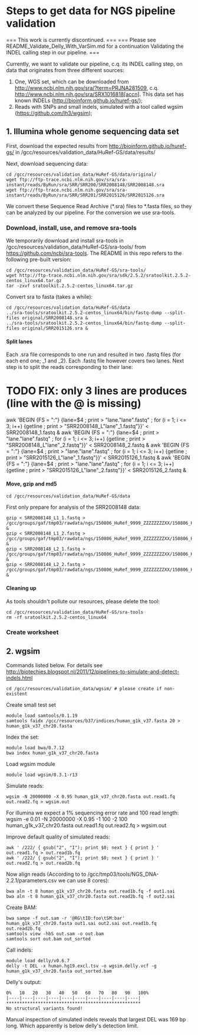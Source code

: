 # Steps to get data for NGS pipeline validation
=== This work is currently discontinued. ===
=== Please see README_Validate_Delly_With_VarSim.md for a continuation Validating the INDEL calling step in our pipeline. ===

Currently, we want to validate our pipeline, c.q. its INDEL calling step, on data that originates from three different sources:
1. One, WGS set, which can be downloaded from http://www.ncbi.nlm.nih.gov/sra/?term=PRJNA281509, c.q. http://www.ncbi.nlm.nih.gov/sra/SRX1016818[accn]. This data set has known INDELs (http://bioinform.github.io/huref-gs/);
2. Reads with SNPs and small indels, simulated with a tool called wgsim (https://github.com/lh3/wgsim);

## 1. Illumina whole genome sequencing data set
First, download the expected results from http://bioinform.github.io/huref-gs/ in /gcc/resources/validation_data/HuRef-GS/data/results/

Next, download sequencing data:

	cd /gcc/resources/validation_data/HuRef-GS/data/original/
	wget ftp://ftp-trace.ncbi.nlm.nih.gov/sra/sra-instant/reads/ByRun/sra/SRR/SRR200/SRR2008148/SRR2008148.sra
	wget ftp://ftp-trace.ncbi.nlm.nih.gov/sra/sra-instant/reads/ByRun/sra/SRR/SRR201/SRR2015126/SRR2015126.sra

We convert these Sequence Read Archive (*.sra) files to *.fasta files, so they can be analyzed by our pipeline. For the conversion we use sra-tools.

### Download, install, use, and remove sra-tools
We temporarily download and install sra-tools in /gcc/resources/validation_data/HuRef-GS/sra-tools/ from https://github.com/ncbi/sra-tools. The README in this repo refers to the following pre-built version:

	cd /gcc/resources/validation_data/HuRef-GS/sra-tools/
	wget http://ftp-trace.ncbi.nlm.nih.gov/sra/sdk/2.5.2/sratoolkit.2.5.2-centos_linux64.tar.gz
	tar -zxvf sratoolkit.2.5.2-centos_linux64.tar.gz

Convert sra to fasta (takes a while):

	cd /gcc/resources/validation_data/HuRef-GS/data
	../sra-tools/sratoolkit.2.5.2-centos_linux64/bin/fastq-dump --split-files original/SRR2008148.sra &
	../sra-tools/sratoolkit.2.5.2-centos_linux64/bin/fastq-dump --split-files original/SRR2015126.sra &

#### Split lanes

Each .sra file corresponds to one run and resulted in two .fastq files (for each end one; _1 and _2). Each .fastq file however covers two lanes. Next step is to split the reads corresponding to their lane:

TODO FIX: only 3 lines are produces (line with the @ is missing)
========
awk 'BEGIN {FS = ":"} {lane=$4 ; print > "lane."lane".fastq" ; for (i = 1; i <= 3; i++) {getline ; print > "SRR2008148_L"lane"_1.fastq"}}' < SRR2008148_1.fastq &
awk 'BEGIN {FS = ":"} {lane=$4 ; print > "lane."lane".fastq" ; for (i = 1; i <= 3; i++) {getline ; print > "SRR2008148_L"lane"_2.fastq"}}' < SRR2008148_2.fastq &
awk 'BEGIN {FS = ":"} {lane=$4 ; print > "lane."lane".fastq" ; for (i = 1; i <= 3; i++) {getline ; print > "SRR2015126_L"lane"_1.fastq"}}' < SRR2015126_1.fastq &
awk 'BEGIN {FS = ":"} {lane=$4 ; print > "lane."lane".fastq" ; for (i = 1; i <= 3; i++) {getline ; print > "SRR2015126_L"lane"_2.fastq"}}' < SRR2015126_2.fastq &

#### Move, gzip and md5
	
	cd /gcc/resources/validation_data/HuRef-GS/data
	
First only prepare for analysis of the SRR2008148 data:
	
	gzip < SRR2008148_L1_1.fastq > /gcc/groups/gaf/tmp03/rawdata/ngs/150806_HuRef_9999_ZZZZZZZZXX/150806_HuRef_9999_ZZZZZZZZXX_L1_ZZZZZZ_1.fq.gz &
	gzip < SRR2008148_L1_2.fastq > /gcc/groups/gaf/tmp03/rawdata/ngs/150806_HuRef_9999_ZZZZZZZZXX/150806_HuRef_9999_ZZZZZZZZXX_L1_ZZZZZZ_2.fq.gz &
	gzip < SRR2008148_L2_1.fastq > /gcc/groups/gaf/tmp03/rawdata/ngs/150806_HuRef_9999_ZZZZZZZZXX/150806_HuRef_9999_ZZZZZZZZXX_L2_ZZZZZZ_1.fq.gz &
	gzip < SRR2008148_L2_2.fastq > /gcc/groups/gaf/tmp03/rawdata/ngs/150806_HuRef_9999_ZZZZZZZZXX/150806_HuRef_9999_ZZZZZZZZXX_L2_ZZZZZZ_2.fq.gz &


#### Cleaning up
As tools shouldn't pollute our resources, please delete the tool:

	cd /gcc/resources/validation_data/HuRef-GS/sra-tools
	rm -rf sratoolkit.2.5.2-centos_linux64

### Create worksheet


## 2. wgsim
Commands listed below. For details see http://biotechies.blogspot.nl/2011/12/pipelines-to-simulate-and-detect-indels.html

	cd /gcc/resources/validation_data/wgsim/ # please create if non-existent

Create small test set

	module load samtools/0.1.19
	samtools faidx /gcc/resources/b37/indices/human_g1k_v37.fasta 20 > human_g1k_v37_chr20.fasta

Index the set:

	module load bwa/0.7.12
	bwa index human_g1k_v37_chr20.fasta 

Load wgsim module

	module load wgsim/0.3.1-r13

Simulate reads:

	wgsim -N 20000000 -X 0.95 human_g1k_v37_chr20.fasta out.read1.fq out.read2.fq > wgsim.out

For illumina we expect a 1% sequencing error rate and 100 read length:
	wgsim -e 0.01 -N 20000000 -X 0.95 -1 100 -2 100 human_g1k_v37_chr20.fasta out.read1.fq out.read2.fq > wgsim.out

Improve default quality of simulated reads:

	awk ' /222/ { gsub("2", "I"); print $0; next } { print } ' out.read1.fq > out.read1b.fq
	awk ' /222/ { gsub("2", "I"); print $0; next } { print } ' out.read2.fq > out.read2b.fq 

Now align reads (According to to /gcc/tmp03/tools/NGS_DNA-2.2.1/parameters.csv we can use 8 cores):

	bwa aln -t 8 human_g1k_v37_chr20.fasta out.read1b.fq -f out1.sai
	bwa aln -t 8 human_g1k_v37_chr20.fasta out.read2b.fq -f out2.sai

Create BAM:

	bwa sampe -f out.sam -r '@RG\tID:foo\tSM:bar' human_g1k_v37_chr20.fasta out1.sai out2.sai out.read1b.fq out.read2b.fq
	samtools view -hbS out.sam -o out.bam
	samtools sort out.bam out_sorted

Call indels:

	module load delly/v0.6.7
	delly -t DEL -x human.hg19.excl.tsv -o wgsim.delly.vcf -g human_g1k_v37_chr20.fasta out_sorted.bam

Delly's output:

	0%   10   20   30   40   50   60   70   80   90   100%
	|----|----|----|----|----|----|----|----|----|----|
	***************************************************
	No structural variants found!

Manual inspection of simulated indels reveals that largest DEL was 169 bp long. Which apparently is below delly's detection limit.